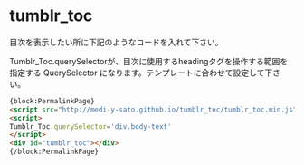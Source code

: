 # tumblr_toc

目次を表示したい所に下記のようなコードを入れて下さい。

Tumblr_Toc.querySelectorが、目次に使用するheadingタグを操作する範囲を指定する QuerySelector になります。テンプレートに合わせて設定して下さい。

```html
{block:PermalinkPage}
<script src="http://medi-y-sato.github.io/tumblr_toc/tumblr_toc.min.js"></script>
<script>
Tumblr_Toc.querySelector='div.body-text'
</script>
<div id="tumblr_toc"></div>
{/block:PermalinkPage}
```
